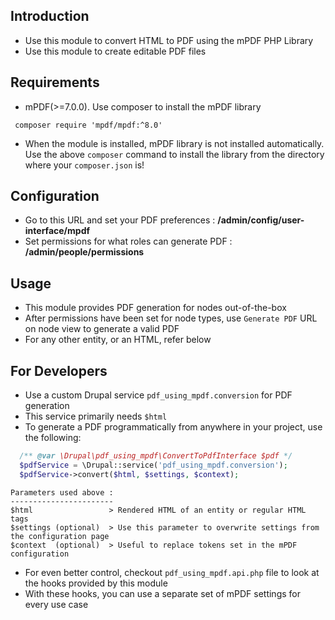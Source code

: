 Introduction
------------
* Use this module to convert HTML to PDF using the mPDF PHP Library
* Use this module to create editable PDF files


Requirements
------------
* mPDF(>=7.0.0). Use composer to install the mPDF library
 ```
  composer require 'mpdf/mpdf:^8.0'
 ```
* When the module is installed, mPDF library is not installed automatically.
  Use the above `composer` command to install the library from the directory where your `composer.json` is!


Configuration
-------------
* Go to this URL and set your PDF preferences : **/admin/config/user-interface/mpdf**
* Set permissions for what roles can generate PDF : **/admin/people/permissions**


Usage
-----
* This module provides PDF generation for nodes out-of-the-box
* After permissions have been set for node types, use `Generate PDF` URL on node view to generate a valid PDF
* For any other entity, or an HTML, refer below


For Developers
--------------
* Use a custom Drupal service `pdf_using_mpdf.conversion` for PDF generation
* This service primarily needs `$html`
* To generate a PDF programmatically from anywhere in your project, use the following:

 ```php
   /** @var \Drupal\pdf_using_mpdf\ConvertToPdfInterface $pdf */
   $pdfService = \Drupal::service('pdf_using_mpdf.conversion');
   $pdfService->convert($html, $settings, $context);
 ```
    Parameters used above :
    -----------------------
    $html                 > Rendered HTML of an entity or regular HTML tags
    $settings (optional)  > Use this parameter to overwrite settings from the configuration page
    $context  (optional)  > Useful to replace tokens set in the mPDF configuration

* For even better control, checkout `pdf_using_mpdf.api.php` file to look at the hooks provided by this module
* With these hooks, you can use a separate set of mPDF settings for every use case
